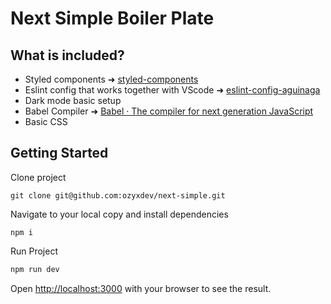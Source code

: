 # Next Simple Boiler Plate

## What is included?

* Styled components ➜  [styled-components](https://styled-components.com/) 
* Eslint config that works together with VScode  ➜   [eslint-config-aguinaga](https://www.npmjs.com/package/eslint-config-aguinaga/v/1.0.1) 
* Dark mode basic setup
* Babel Compiler ➜  [Babel · The compiler for next generation JavaScript](https://babeljs.io/)
* Basic CSS

## Getting Started

Clone project
```
git clone git@github.com:ozyxdev/next-simple.git
```

Navigate to your local copy and install dependencies
```
npm i
```

Run Project
```bash
npm run dev
```

Open [http://localhost:3000](http://localhost:3000) with your browser to see the result.
